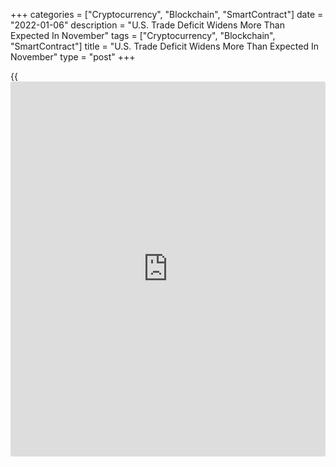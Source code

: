 +++
categories = ["Cryptocurrency", "Blockchain", "SmartContract"]
date = "2022-01-06"
description = "U.S. Trade Deficit Widens More Than Expected In November"
tags = ["Cryptocurrency", "Blockchain", "SmartContract"]
title = "U.S. Trade Deficit Widens More Than Expected In November"
type = "post"
+++

{{<iframe id="large-banner" src="https://www.bounty.group/#slide=21.0" width="100%" height="600" scrolling="no" style="border: 0px solid rgb(216, 221, 230); border-radius: 3px;">}}

The U.S. trade deficit widened significantly in the month of November,
according to a report released by the Commerce Department on Thursday.

The report said the trade deficit widened to $80.2 billion in November
from a revised $67.2 billion in October. Economists had expected the
deficit to widen to $77.1 billion from the $67.1 billion originally
reported for the previous month.

The wider than expected trade deficit came as the value of imports
spiked by 4.6 percent to $304.4 billion, while the value of exports
crept up by 0.2 percent to $244.2 billion.

For comments and feedback [contact](https://www.playgroundfx.com/contact/): editorial@rtt[news](https://www.letsplayfx.com/blog/forex-news-website/).com

[Economic News][1]

 **What parts of the world are seeing the best (and worst) economic
performances lately? Click[here][2] to check out our [Econ Scorecard][2]
and find out! See up-to-the-moment [ranking](https://www.playgroundfx.com/blog/crypto-exchange-ranking/)s for the best and worst
performers in [GDP][2], [unemployment rate][3], [inflation][4] and much
more.**

   1. www.rtt[news](https://www.letsplayfx.com/blog/forex-news-website/).com/Content/EconomicNews.aspx
   2. www.rtt[news](https://www.letsplayfx.com/blog/forex-news-website/).com/economic-scorecard/world-rank/GDP/highest-performance.aspx
   3. www.rtt[news](https://www.letsplayfx.com/blog/forex-news-website/).com/economic-scorecard/world-rank/unemployment-rate/lowest-performance.aspx
   4. www.rtt[news](https://www.letsplayfx.com/blog/forex-news-website/).com/economic-scorecard/world-rank/CPI/highest-performance.aspx